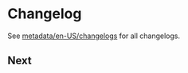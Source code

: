# Changelog

See [metadata/en-US/changelogs](metadata/en-US/changelogs) for all changelogs.


## Next
